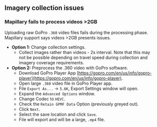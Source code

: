 ## Imagery collection issues

### Mapillary fails to process videos >2GB 

Uploading raw GoPro `.360` video files fails during the processing phase. Mapillary support says videos >2GB presents issues.

- **Option 1:** Change collection settings.
    - Collect images rather than videos - 2s interval. Note that this may not be possible depending on travel speed during collection and imagery coverage requirements.
- **Option 2:** Preprocess the .360 video with GoPro software.
    - Download GoPro Player App [https://gopro.com/en/us/info/gopro-player](https://gopro.com/en/us/info/gopro-player).
    - Open large `.360` video file in GoPro Player app.
    - File `Export As...` -> `5.6K`, Export Settings window will open.
    - Expand the `Advanced Options` window.
    - Change Codec to `HEVC`.
    - Check the `Retain GPMF Data` Option (previously greyed out).
    - Click `Next`.
    - Select the save location and click `Save`.
    - File will export and will be a large, `.mp4` file.
